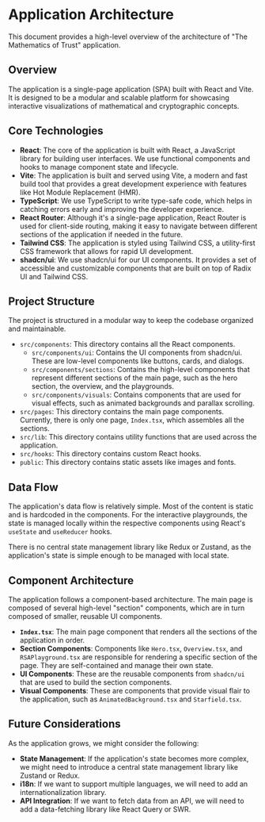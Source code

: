 # Application Architecture

This document provides a high-level overview of the architecture of "The Mathematics of Trust" application.

## Overview

The application is a single-page application (SPA) built with React and Vite. It is designed to be a modular and scalable platform for showcasing interactive visualizations of mathematical and cryptographic concepts.

## Core Technologies

-   **React**: The core of the application is built with React, a JavaScript library for building user interfaces. We use functional components and hooks to manage component state and lifecycle.
-   **Vite**: The application is built and served using Vite, a modern and fast build tool that provides a great development experience with features like Hot Module Replacement (HMR).
-   **TypeScript**: We use TypeScript to write type-safe code, which helps in catching errors early and improving the developer experience.
-   **React Router**: Although it's a single-page application, React Router is used for client-side routing, making it easy to navigate between different sections of the application if needed in the future.
-   **Tailwind CSS**: The application is styled using Tailwind CSS, a utility-first CSS framework that allows for rapid UI development.
-   **shadcn/ui**: We use shadcn/ui for our UI components. It provides a set of accessible and customizable components that are built on top of Radix UI and Tailwind CSS.

## Project Structure

The project is structured in a modular way to keep the codebase organized and maintainable.

-   `src/components`: This directory contains all the React components.
    -   `src/components/ui`: Contains the UI components from shadcn/ui. These are low-level components like buttons, cards, and dialogs.
    -   `src/components/sections`: Contains the high-level components that represent different sections of the main page, such as the hero section, the overview, and the playgrounds.
    -   `src/components/visuals`: Contains components that are used for visual effects, such as animated backgrounds and parallax scrolling.
-   `src/pages`: This directory contains the main page components. Currently, there is only one page, `Index.tsx`, which assembles all the sections.
-   `src/lib`: This directory contains utility functions that are used across the application.
-   `src/hooks`: This directory contains custom React hooks.
-   `public`: This directory contains static assets like images and fonts.

## Data Flow

The application's data flow is relatively simple. Most of the content is static and is hardcoded in the components. For the interactive playgrounds, the state is managed locally within the respective components using React's `useState` and `useReducer` hooks.

There is no central state management library like Redux or Zustand, as the application's state is simple enough to be managed with local state.

## Component Architecture

The application follows a component-based architecture. The main page is composed of several high-level "section" components, which are in turn composed of smaller, reusable UI components.

-   **`Index.tsx`**: The main page component that renders all the sections of the application in order.
-   **Section Components**: Components like `Hero.tsx`, `Overview.tsx`, and `RSAPlayground.tsx` are responsible for rendering a specific section of the page. They are self-contained and manage their own state.
-   **UI Components**: These are the reusable components from `shadcn/ui` that are used to build the section components.
-   **Visual Components**: These are components that provide visual flair to the application, such as `AnimatedBackground.tsx` and `Starfield.tsx`.

## Future Considerations

As the application grows, we might consider the following:

-   **State Management**: If the application's state becomes more complex, we might need to introduce a central state management library like Zustand or Redux.
-   **i18n**: If we want to support multiple languages, we will need to add an internationalization library.
-   **API Integration**: If we want to fetch data from an API, we will need to add a data-fetching library like React Query or SWR.
